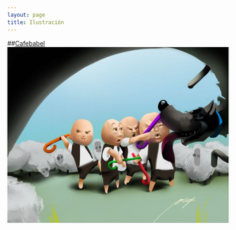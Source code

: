 ```yaml
---
layout: page
title: Ilustración
---
```

##[Cafebabel](https://cafebabel.com/es/article/elecciones-regionales-en-espana-quien-teme-al-lobo-feroz-5ae00a0ff723b35a145e5d4d/)
<img src="/images/cafebabel.jpg" width="800"><img>

